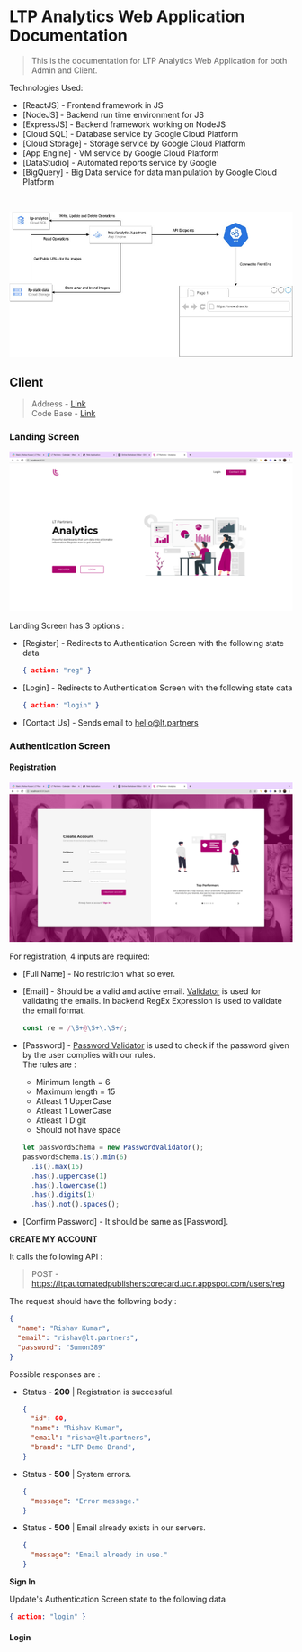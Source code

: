 # LTP Analytics Web Application Documentation

> This is the documentation for LTP Analytics Web Application for both Admin and Client.

Technologies Used:

- [ReactJS] - Frontend framework in JS
- [NodeJS] - Backend run time environment for JS
- [ExpressJS] - Backend framework working on NodeJS
- [Cloud SQL] - Database service by Google Cloud Platform
- [Cloud Storage] - Storage service by Google Cloud Platform
- [App Engine] - VM service by Google Cloud Platform
- [DataStudio] - Automated reports service by Google
- [BigQuery] - Big Data service for data manipulation by Google Cloud Platform

<br />

![App Flow](/_media/Web.jpg)

## Client

> Address - [Link](http://analytics.lt.partners)\
> Code Base - [Link](https://github.com/LT-Partners/Analytics-Client-FrontEnd)

### Landing Screen

![Landing Screen](/_media/landing.png)

Landing Screen has 3 options :

- [Register] - Redirects to Authentication Screen with the following state data

  ```json
  { action: "reg" }
  ```

- [Login] - Redirects to Authentication Screen with the following state data

  ```json
  { action: "login" }
  ```

- [Contact Us] - Sends email to hello@lt.partners

### Authentication Screen

#### Registration

![Registration Screen](/_media/register.png)

For registration, 4 inputs are required:

- [Full Name] - No restriction what so ever.
- [Email] - Should be a valid and active email. [Validator](https://www.npmjs.com/package/validator) is used for validating the emails. In backend RegEx Expression is used to validate the email format.

  ```js
  const re = /\S+@\S+\.\S+/;
  ```

- [Password] - [Password Validator](https://www.npmjs.com/package/password-validator) is used to check if the password given by the user complies with our rules. <br/> The rules are :
  - Minimum length = 6
  - Maximum length = 15
  - Atleast 1 UpperCase
  - Atleast 1 LowerCase
  - Atleast 1 Digit
  - Should not have space

  ```js
  let passwordSchema = new PasswordValidator();
  passwordSchema.is().min(6)
    .is().max(15)
    .has().uppercase(1)
    .has().lowercase(1)
    .has().digits(1)
    .has().not().spaces();
  ```

- [Confirm Password] - It should be same as [Password].

**CREATE MY ACCOUNT**

It calls the following API :

> POST - <https://ltpautomatedpublisherscorecard.uc.r.appspot.com/users/reg>

The request should have the following body :

```json
{
  "name": "Rishav Kumar",
  "email": "rishav@lt.partners",
  "password": "Sumon389"
}
```

Possible responses are :

- Status - **200** | Registration is successful.

  ```json
  {
    "id": 00,
    "name": "Rishav Kumar",
    "email": "rishav@lt.partners",
    "brand": "LTP Demo Brand",
  }
  ```

- Status - **500** | System errors.

  ```json
  {
    "message": "Error message."
  }
  ```

- Status - **500** | Email already exists in our servers.

  ```json
  {
    "message": "Email already in use."
  }
  ```

**Sign In**

Update's Authentication Screen state to the following data

```json
{ action: "login" }
```

#### Login